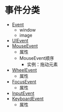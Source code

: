 # 事件分类
* [Event]()
    * window
    * image
* [UIEvent]()
* [MouseEvent]()
    * 属性
    * MouseEvent顺序
        * 实例：拖动元素
* [WheelEvent]()
    * 属性
* [FocusEvent]()
    * 属性
* [InputEvent]()
* [KeyboardEvent]()
    * 属性
